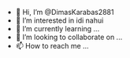 - 👋 Hi, I’m @DimasKarabas2881
- 👀 I’m interested in idi nahui
- 🌱 I’m currently learning ...
- 💞️ I’m looking to collaborate on ...
- 📫 How to reach me ...

<!---
DimasKarabas2881/DimasKarabas2881 is a ✨ special ✨ repository because its `README.md` (this file) appears on your GitHub profile.
You can click the Preview link to take a look at your changes.
--->
